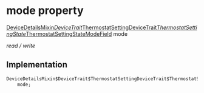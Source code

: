 


# mode property






[DeviceDetailsMixin$DeviceTrait$ThermostatSettingDeviceTrait$ThermostatSettingState$ThermostatSettingStateModeField](../../graphql_devices_devices_query.graphql/DeviceDetailsMixin$DeviceTrait$ThermostatSettingDeviceTrait$ThermostatSettingState$ThermostatSettingStateModeField-class.md) mode
  
_read / write_






## Implementation

```dart
DeviceDetailsMixin$DeviceTrait$ThermostatSettingDeviceTrait$ThermostatSettingState$ThermostatSettingStateModeField
    mode;


```







